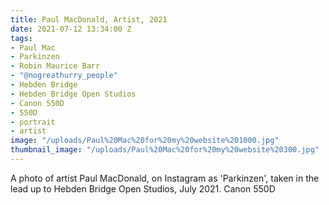 ```yaml
---
title: Paul MacDonald, Artist, 2021
date: 2021-07-12 13:34:00 Z
tags:
- Paul Mac
- Parkinzen
- Robin Maurice Barr
- "@nogreathurry_people"
- Hebden Bridge
- Hebden Bridge Open Studios
- Canon 550D
- 550D
- portrait
- artist
image: "/uploads/Paul%20Mac%20for%20my%20website%201000.jpg"
thumbnail_image: "/uploads/Paul%20Mac%20for%20my%20website%20300.jpg"
---
```


A photo of artist Paul MacDonald, on Instagram as 'Parkinzen', taken in the lead up to Hebden Bridge Open Studios, July 2021. Canon 550D